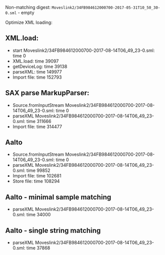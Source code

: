 Non-matching digest:
`Moveslink2/34FB984612000700-2017-05-31T10_50_30-0.sml` - empty

Optimize XML loading:

## XML.load:
- start Moveslink2/34FB984612000700-2017-08-14T06_49_23-0.sml: time 0
- XML.load: time 39097
- getDeviceLog: time 39138
- parseXML: time 149977
- Import file: time 152793

## SAX parse MarkupParser:

- Source.fromInputStream Moveslink2/34FB984612000700-2017-08-14T06_49_23-0.sml: time 0
- parseXML Moveslink2/34FB984612000700-2017-08-14T06_49_23-0.sml: time 311666
- Import file: time 314477

## Aalto

- Source.fromInputStream Moveslink2/34FB984612000700-2017-08-14T06_49_23-0.sml: time 0
- parseXML Moveslink2/34FB984612000700-2017-08-14T06_49_23-0.sml: time 99852
- Import file: time 102681
- Store file: time 108294

## Aalto - minimal sample matching 

- parseXML Moveslink2/34FB984612000700-2017-08-14T06_49_23-0.sml: time 34000

## Aalto - single string matching 
- parseXML Moveslink2/34FB984612000700-2017-08-14T06_49_23-0.sml: time 37868